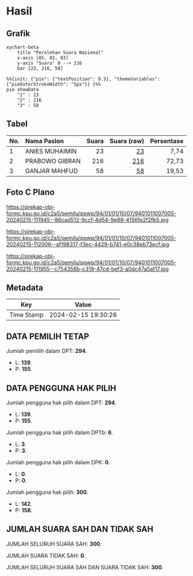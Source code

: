 # Hasil

## Grafik

```mermaid
xychart-beta
    title "Perolehan Suara Nasional"
    x-axis [01, 02, 03]
    y-axis "Suara" 0 --> 216
    bar [23, 216, 58]
```

```mermaid
%%{init: {"pie": {"textPosition": 0.5}, "themeVariables": {"pieOuterStrokeWidth": "5px"}} }%%
pie showData
    "1" : 23
    "2" : 216
    "3" : 58
```

## Tabel

| No. | Nama Paslon    | Suara | Suara (raw) | Persentase |
|:--- |:-------------- | -----:| -----------:| ----------:|
| 1   | ANIES MUHAIMIN | 23    | [23][p-1]   | 7,74       |
| 2   | PRABOWO GIBRAN | 216   | [216][p-2]  | 72,73      |
| 3   | GANJAR MAHFUD  | 58    | [58][p-3]   | 19,53      |


[p-1]: https://github.com/gigit-pemilu/pemilu-2024/blob/main/pilpres/hitung-suara/sub/94-papua-tengah/sub/01-nabire/sub/01-nabire/sub/1007-karang-mulia/sub/005-tps/sub/paslon-1.txt
[p-2]: https://github.com/gigit-pemilu/pemilu-2024/blob/main/pilpres/hitung-suara/sub/94-papua-tengah/sub/01-nabire/sub/01-nabire/sub/1007-karang-mulia/sub/005-tps/sub/paslon-2.txt
[p-3]: https://github.com/gigit-pemilu/pemilu-2024/blob/main/pilpres/hitung-suara/sub/94-papua-tengah/sub/01-nabire/sub/01-nabire/sub/1007-karang-mulia/sub/005-tps/sub/paslon-3.txt

## Foto C Plano

https://sirekap-obj-formc.kpu.go.id/c2a5/pemilu/ppwp/94/01/01/10/07/9401011007005-20240215-111945--86cad512-8ccf-4d54-9e88-4156fe2f2fb5.jpg

https://sirekap-obj-formc.kpu.go.id/c2a5/pemilu/ppwp/94/01/01/10/07/9401011007005-20240215-112006--af198317-f3ec-4429-b741-e0c38eb73ecf.jpg

https://sirekap-obj-formc.kpu.go.id/c2a5/pemilu/ppwp/94/01/01/10/07/9401011007005-20240215-111955--c754356b-c319-47cd-bef3-a0dc47a5af17.jpg


## Metadata

| Key        | Value               |
| ---------- | ------------------- |
| Time Stamp | 2024-02-15 19:30:26 |


## DATA PEMILIH TETAP

Jumlah pemilih dalam DPT: **294**.
 * L: **139**.
 * P: **155**.

## DATA PENGGUNA HAK PILIH

Jumlah pengguna hak pilih dalam DPT: **294**.
 * L: **139**.
 * P: **155**.

Jumlah pengguna hak pilih dalam DPTb: **6**.
 * L: **3**.
 * P: **3**.

Jumlah pengguna hak pilih dalam DPK: **0**.
 * L: **0**.
 * P: **0**.

Jumlah pengguna hak pilih: **300**.
 * L: **142**.
 * P: **158**.

## JUMLAH SUARA SAH DAN TIDAK SAH

JUMLAH SELURUH SUARA SAH: **300**.

JUMLAH SUARA TIDAK SAH: **0**.

JUMLAH SELURUH SUARA SAH DAN SUARA TIDAK SAH: **300**.


